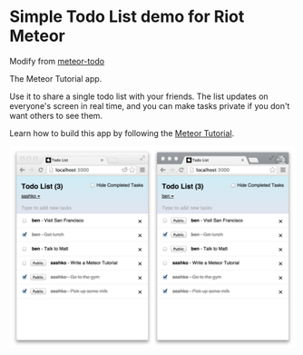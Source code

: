 # Simple Todo List demo for Riot Meteor

Modify from [meteor-todo](https://github.com/meteor/simple-todos)

The Meteor Tutorial app.

Use it to share a single todo list with your friends. The list updates on everyone's screen in real time, and you can make tasks private if you don't want others to see them.

Learn how to build this app by following the [Meteor Tutorial](http://www.meteor.com/install).

![screenshot](screenshot.png)